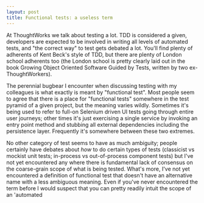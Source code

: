 ```yaml
---
layout: post
title: Functional tests: a useless term
---
```


At ThoughtWorks we talk about testing a lot. TDD is considered a given, developers are expected to
be involved in writing all levels of automated tests, and "the correct way" to test gets debated a
lot. You'll find plenty of adherents of Kent Beck's style of TDD, but there are plenty of London
school adherents too (the London school is pretty clearly laid out in the book Growing Object
Oriented Software Guided by Tests, written by two ex-ThoughtWorkers).

The perennial bugbear I encounter when discussing testing with my colleagues is what exactly is
meant by "functional test". Most people seem to agree that there is a place for "functional tests"
somewhere in the test pyramid of a given project, but the meaning varies wildly. Sometimes it's
being used to refer to full-on Selenium driven UI tests going through entire user journeys; other
times it's just exercising a single service by invoking an entry point method and stubbing all
external dependencies including the persistence layer.  Frequently it's somewhere between these two
extremes. 

No other category of test seems to have as much ambiguity; people certainly have debates about _how_
to do certain types of tests (classicist vs mockist unit tests; in-process vs out-of-process
component tests) but I've not yet encountered any where there is fundamental lack of consensus on
the coarse-grain scope of what is being tested. What's more, I've not yet encountered a definition
of functional test that doesn't have an alternative name with a less ambiguous meaning. Even if
you've never encountered the term before I would suspect that you can pretty readily intuit the
scope of an 'automated 
